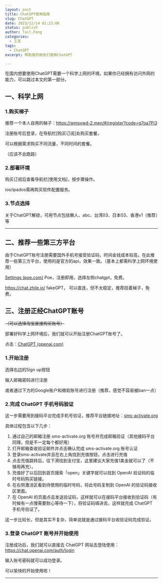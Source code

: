 ```yaml
---
layout: post
title: ChatGPT使用指南
slug: ChatGPT
date: 2023/12/14 01:23:00
status: publish
author: Tait.Feng
categories:
  - 工具
tags:
  - ChatGPT
excerpt: 帮助我的朋友们使用ChatGPT

---
```


在国内想要使用ChatGPT需要一个科学上网的环境，如果你已经拥有访问外网的能力，可以跳过本文的第一部分。

## 一、科学上网

### 1.购买梯子

推荐一个本人自用的梯子：https://wmsxwd-2.men/#/register?code=g7oa7Pi3

注册账号后登录，在导航栏[购买订阅]处购买套餐，

可以根据需求购买不同流量，不同时间的套餐。

（应该不会跑路）

### 2.部署环境

购买订阅后查看导航栏[使用文档]，按步骤操作。

ios/ipados需再购买软件配置服务。

### 3.节点选择

关于ChatGPT解锁，可用节点包括懒人、abc、台湾03、日本03、香港v1（推荐）等

---------------

## 二、推荐一些第三方平台

由于ChatGPT账号注册需要国外手机号接受验证码，时间金钱成本较高，在此推荐一些第三方平台，使用的是官方的api，效果一致。（基本上都需科学上网环境使用）

[Settings (poe.com)](https://poe.com/ChatGPT)  Poe，注册即用，选择左侧chatgpt，免费。

https://chat.zhile.io/  fakeGPT， 可以直连，但不太稳定，推荐挂着梯子，免费。

## 三、注册正经ChatGPT账号

~~（可以选择淘宝直接购买账号）~~

部署好科学上网环境后，我们就可以开始注册ChatGPT账号了。

点击：[ChatGPT (openai.com)](https://chat.openai.com/)

### 1.开始注册

选择右边的Sign up按钮

输入邮箱密码进行注册

或者通过下方的Google账户和微软账号进行注册（推荐，感觉不容易被ban一点）

### 2.完成 ChatGPT 手机号码验证

这一步需要用到接码平台完成手机号验证，推荐平台链接地址：[sms-activate.org](https://sms-activate.org/?ref=1991106)

具体过程包含以下几步：

1. 通过自己的邮箱注册 sms-activate.org 账号并完成邮箱验证（其他接码平台同理，但是不一定每个都好用）
2. 打开邮箱查收验证邮件并点击确认完成 sms-activate.org 账号认证
3. 登录sms-activate并且在右上角找到充值按钮，点击进行充值
4. 点击充值跳转后，往下滑找到支付宝，这里建议大家充值1美金就可以了（不够用再充）。
5. 充值好了以后回到首页搜索「open」关键字就可以找到 OpenAI 验证码的临时号码购买链接。
6. 在右侧激活区看到待使用的临时号码，将此号码复制到 OpenAI 的验证码接收区里面。
7. 在 OpenAI 的页面点击发送验证码，这样就可以在接码平台接收到验证码（有时候有一点慢需要耐心等待一下），将验证码填进去，这样就完成 ChatGPT 手机号验证了。

这一步比较长，但是其实不复杂，简单说就是通过接码平台收验证码完成验证。

### 3.登录 ChatGPT 账号并开始使用

注册成功后，我们就可以直接去 ChatGPT 网站去登陆使用： https://chat.openai.com/auth/login

输入账号密码就可以成功登录。

可以愉快的开始使用啦！

-------------------

